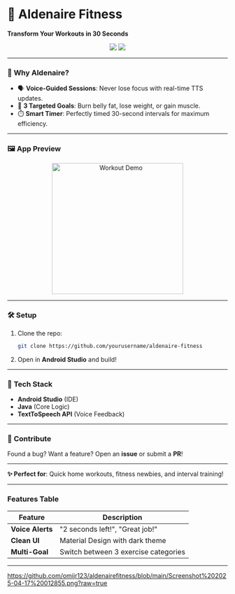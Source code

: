 
# 💪 Aldenaire Fitness  
**Transform Your Workouts in 30 Seconds**  

<div align="center">  
  <img src="C:\Users\HP\OneDrive\Pictures\Screenshots 1\Screenshot 2025-04-16 215634.png">  
  <img src="https://img.shields.io/badge/Language-Java-orange?style=flat">  
</div>  

---

### 🌟 **Why Aldenaire?**  
- 🗣️ **Voice-Guided Sessions**: Never lose focus with real-time TTS updates.  
- 🎯 **3 Targeted Goals**: Burn belly fat, lose weight, or gain muscle.  
- ⏱️ **Smart Timer**: Perfectly timed 30-second intervals for maximum efficiency.  

---

### 🖼️ **App Preview**  
<p align="center">  
  <img src="[E:\aldenairefitness\Images\Screenshot 2025-04-17 012855.png](https://github.com/omijr123/aldenairefitness/blob/main/Screenshot%202025-04-17%20012855.png?raw=true)" width="300" alt="Workout Demo">  
</p>  

---

### 🛠️ **Setup**  
1. Clone the repo:  
   ```bash  
   git clone https://github.com/yourusername/aldenaire-fitness  
   ```  
2. Open in **Android Studio** and build!  

---

### 🔧 **Tech Stack**  
- **Android Studio** (IDE)  
- **Java** (Core Logic)  
- **TextToSpeech API** (Voice Feedback)  

---

### 🤝 **Contribute**  
Found a bug? Want a feature? Open an **issue** or submit a **PR**!  

---  

**✨ Perfect for**: Quick home workouts, fitness newbies, and interval training!  

---  

### Features Table  
| Feature          | Description                          |  
|------------------|--------------------------------------|  
| **Voice Alerts** | "2 seconds left!", "Great job!"      |  
| **Clean UI**     | Material Design with dark theme      |  
| **Multi-Goal**   | Switch between 3 exercise categories |  

---  


https://github.com/omijr123/aldenairefitness/blob/main/Screenshot%202025-04-17%20012855.png?raw=true
